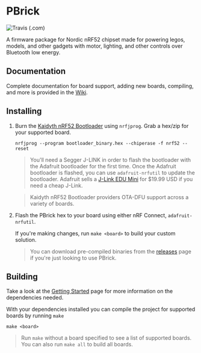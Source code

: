 # PBrick

![Travis (.com)](https://img.shields.io/travis/com/charlesportwoodii/pbrick.svg?style=for-the-badge)

A firmware package for Nordic nRF52 chipset made for powering legos, models, and other gadgets with motor, lighting, and other controls over Bluetooth low energy.

## Documentation

Complete documentation for board support, adding new boards, compiling, and more is provided in the [Wiki](https://github.com/charlesportwoodii/pbrick/wiki).

## Installing

1. Burn the [Kaidyth nRF52 Bootloader](https://github.com/charlesportwoodii/kaidyth_nrf52_bootloader/releasess) using `nrfjprog`. Grab a hex/zip for your supported board.

    ```
    nrfjprog --program bootloader_binary.hex --chiperase -f nrf52 --reset
    ```

    > You'll need a Segger J-LINK in order to flash the bootloader with the Adafruit bootloader for the first time. Once the Adafruit bootloader is flashed, you can use `adafruit-nrfutil` to update the bootloader. Adafruit sells a [J-Link EDU Mini](https://www.adafruit.com/product/3571) for $19.99 USD if you need a cheap J-Link.

    > Kaidyth nRF52 Bootloader providers OTA-DFU support across a variety of boards.

2. Flash the PBrick hex to your board using either nRF Connect, `adafruit-nrfutil`.

    If you're making changes, run `make <board>` to build your custom solution.

    > You can download pre-compiled binaries from the [releases](https://github.com/charlesportwoodii/pbrick/releases) page if you're just looking to use PBrick.

## Building

Take a look at the [Getting Started](https://github.com/charlesportwoodii/pbrick/wiki/Getting-Started) page for more information on the dependencies needed.

With your dependencies installed you can compile the project for supported boards by running `make`

```
make <board>
```

> Run `make` without a board specified to see a list of supported boards.
> You can also run `make all` to build all boards.